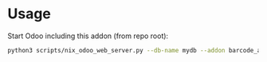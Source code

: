 # Usage

Start Odoo including this addon (from repo root):

```bash
python3 scripts/nix_odoo_web_server.py --db-name mydb --addon barcode_action
```
